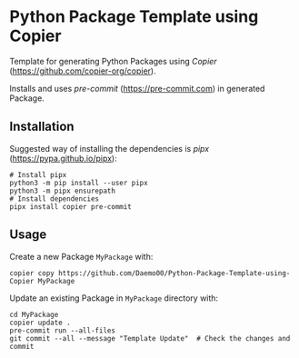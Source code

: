 # Python Package Template using Copier

Template for generating Python Packages using _Copier_ (https://github.com/copier-org/copier).

Installs and uses _pre-commit_ (https://pre-commit.com) in generated Package.

## Installation

Suggested way of installing the dependencies is _pipx_ (https://pypa.github.io/pipx):
```shell
# Install pipx
python3 -m pip install --user pipx
python3 -m pipx ensurepath
# Install dependencies
pipx install copier pre-commit
```

## Usage

Create a new Package `MyPackage` with:
```shell
copier copy https://github.com/Daemo00/Python-Package-Template-using-Copier MyPackage
```

Update an existing Package in `MyPackage` directory with:

```shell
cd MyPackage
copier update .
pre-commit run --all-files
git commit --all --message "Template Update"  # Check the changes and commit
```
